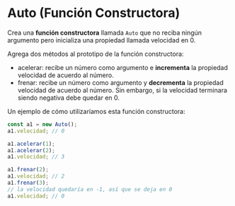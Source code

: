 # Auto (Función Constructora)

Crea una **función constructora** llamada `Auto` que no reciba ningún argumento pero inicializa una propiedad llamada velocidad en 0.

Agrega dos métodos al prototipo de la función constructora:

* acelerar: recibe un número como argumento e **incrementa** la propiedad velocidad de acuerdo al número.
* frenar: recibe un número como argumento y **decrementa** la propiedad velocidad de acuerdo al número. Sin embargo, si la velocidad terminara siendo negativa debe quedar en 0.

Un ejemplo de cómo utilizaríamos esta función constructora:

```javascript
const a1 = new Auto();
a1.velocidad; // 0

a1.acelerar(1);
a1.acelerar(2);
a1.velocidad; // 3

a1.frenar(2);
a1.velocidad; // 2
a1.frenar(3);
// la velocidad quedaría en -1, así que se deja en 0
a1.velocidad; // 0
```
